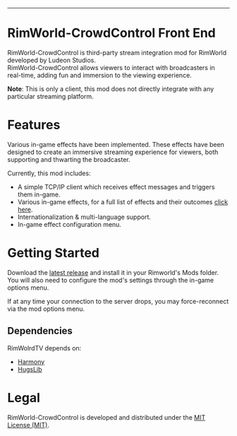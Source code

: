 ---

# RimWorld-CrowdControl Front End
RimWorld-CrowdControl is third-party stream integration mod for RimWorld developed by Ludeon Studios.  
RimWorld-CrowdControl allows viewers to interact with broadcasters in real-time, adding fun and immersion to the viewing experience.

**Note**: This is only a client, this mod does not directly integrate with any particular streaming platform.

# Features
Various in-game effects have been implemented. These effects have been designed to create an immersive streaming experience for viewers, both supporting and thwarting the broadcaster.

Currently, this mod includes:

- A simple TCP/IP client which receives effect messages and triggers them in-game.
- Various in-game effects, for a full list of effects and their outcomes [click here](https://github.com/RimWorld-CrowdControl/RimWorld-CrowdControl/blob/main/Docs/Effect%20List.md).
- Internationalization & multi-language support.
- In-game effect configuration menu.

# Getting Started
Download the [latest release](https://github.com/RimWorld-CrowdControl/RimWorld-CrowdControl/releases/tag/0.0.1) and install it in your Rimworld's Mods folder. You will also need to configure the mod's settings through the in-game options menu.

If at any time your connection to the server drops, you may force-reconnect via the mod options menu. 

## Dependencies
RimWolrdTV depends on:
- [Harmony](https://github.com/pardeike/HarmonyRimWorld/)
- [HugsLib](https://github.com/UnlimitedHugs/RimworldHugsLib)

# Legal
RimWorld-CrowdControl is developed and distributed under the [MIT License (MIT)](https://github.com/RimWorld-CrowdControl/RimWorld-CrowdControl/blob/main/LICENSE).
